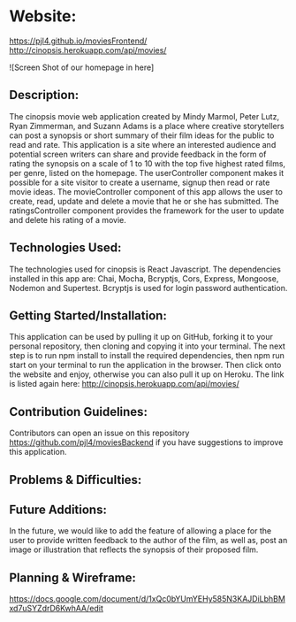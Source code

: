 # Website:

https://pjl4.github.io/moviesFrontend/
http://cinopsis.herokuapp.com/api/movies/

![Screen Shot of our homepage in here]

## Description:

The cinopsis movie web application created by Mindy Marmol, Peter Lutz, Ryan Zimmerman, and Suzann Adams is a place where creative storytellers can post a synopsis or short summary of their film ideas for the public to read and rate. This application is a site where an interested audience and potential screen writers can share and provide feedback in the form of rating the synopsis on a scale of 1 to 10 with the top five highest rated films, per genre, listed on the homepage. The userController component makes it possible for a site visitor to create a username, signup then read or rate movie ideas. The movieController component of this app allows the user to create, read, update and delete a movie that he or she has submitted. The ratingsController component provides the framework for the user to update and delete his rating of a movie.

## Technologies Used:

The technologies used for cinopsis is React Javascript. The dependencies installed in this app are: Chai, Mocha, Bcryptjs, Cors, Express, Mongoose, Nodemon and Supertest. Bcryptjs is used for login password authentication.

## Getting Started/Installation:

This application can be used by pulling it up on GitHub, forking it to your personal repository, then cloning and copying it into your terminal. The next step is to run npm install to install the required dependencies, then npm run start on your terminal to run the application in the browser. Then click onto the website and enjoy, otherwise you can also pull it up on Heroku. The link is listed again here: http://cinopsis.herokuapp.com/api/movies/

## Contribution Guidelines:

Contributors can open an issue on this repository https://github.com/pjl4/moviesBackend if you have suggestions to improve this application.

## Problems & Difficulties:

## Future Additions:

In the future, we would like to add the feature of allowing a place for the user to provide written feedback to the author of the film, as well as, post an image or illustration that reflects the synopsis of their proposed film.

## Planning & Wireframe:

https://docs.google.com/document/d/1xQc0bYUmYEHy585N3KAJDiLbhBMxd7uSYZdrD6KwhAA/edit

